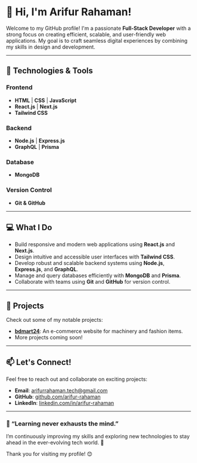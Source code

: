 # 👋 Hi, I'm Arifur Rahaman!

Welcome to my GitHub profile! I'm a passionate **Full-Stack Developer** with a strong focus on creating efficient, scalable, and user-friendly web applications. My goal is to craft seamless digital experiences by combining my skills in design and development.

---

## 🔧 Technologies & Tools

### **Frontend**
- **HTML** | **CSS** | **JavaScript**
- **React.js** | **Next.js**
- **Tailwind CSS**

### **Backend**
- **Node.js** | **Express.js**
- **GraphQL** | **Prisma**

### **Database**
- **MongoDB**

### **Version Control**
- **Git & GitHub**

---

## 💻 What I Do

- Build responsive and modern web applications using **React.js** and **Next.js**.
- Design intuitive and accessible user interfaces with **Tailwind CSS**.
- Develop robust and scalable backend systems using **Node.js**, **Express.js**, and **GraphQL**.
- Manage and query databases efficiently with **MongoDB** and **Prisma**.
- Collaborate with teams using **Git** and **GitHub** for version control.

---

## 🌟 Projects

Check out some of my notable projects:

- **[bdmart24](https://ecom-web-v1-0.vercel.app/)**: An e-commerce website for machinery and fashion items.
- More projects coming soon!

---

## 📫 Let's Connect!

Feel free to reach out and collaborate on exciting projects:

- **Email**: arifurrahaman.tech@gmail.com  
- **GitHub**: [github.com/arifur-rahaman](https://github.com/arsajib33)  
- **LinkedIn**: [linkedin.com/in/arifur-rahaman](https://linkedin.com/in/arifur-rahaman)  

---

### 🌱 “Learning never exhausts the mind.”  
I’m continuously improving my skills and exploring new technologies to stay ahead in the ever-evolving tech world. 🚀

Thank you for visiting my profile! 😊
